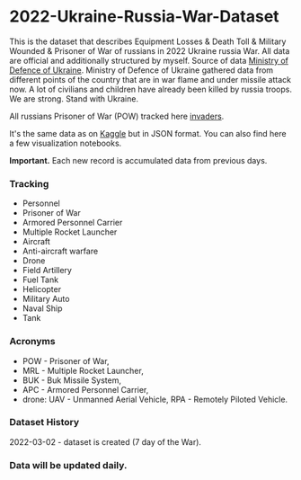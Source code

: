 # 2022-Ukraine-Russia-War-Dataset

This is the dataset that describes Equipment Losses & Death Toll & Military Wounded & Prisoner of War of russians in 2022 Ukraine russia War.
All data are official and additionally structured by myself. Source of data [Ministry of Defence of Ukraine](https://www.mil.gov.ua/en/). 
Ministry of Defence of Ukraine gathered data from different points of the country that are in war flame and under missile attack now. 
A lot of civilians and children have already been killed by russia troops. We are strong. Stand with Ukraine.

All russians Prisoner of War (POW) tracked here [invaders](https://invaders-rf.com/).

It's the same data as on [Kaggle](https://www.kaggle.com/piterfm/2022-ukraine-russian-war) but in JSON format. 
You can also find here a few visualization notebooks.

**Important.** Each new record is accumulated data from previous days.

### Tracking
- Personnel
- Prisoner of War
- Armored Personnel Carrier
- Multiple Rocket Launcher
- Aircraft               
- Anti-aircraft warfare
- Drone
- Field Artillery
- Fuel Tank
- Helicopter
- Military Auto
- Naval Ship
- Tank

### Acronyms
- POW - Prisoner of War,
- MRL - Multiple Rocket Launcher,
- BUK - Buk Missile System,
- APC  - Armored Personnel Carrier,
- drone: UAV - Unmanned Aerial Vehicle, RPA - Remotely Piloted Vehicle.

### Dataset History
2022-03-02 - dataset is created (7 day of the War).

### Data will be updated daily. 
